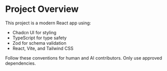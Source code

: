 # Project Overview

This project is a modern React app using:

- Chadcn UI for styling
- TypeScript for type safety
- Zod for schema validation
- React, Vite, and Tailwind CSS

Follow these conventions for human and AI contributors. Only use approved dependencies.
